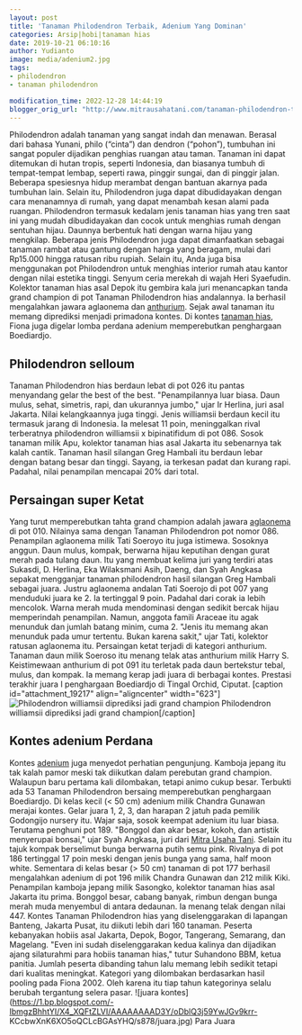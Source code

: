 ```yaml
---
layout: post
title: 'Tanaman Philodendron Terbaik, Adenium Yang Dominan'
categories: Arsip|hobi|tanaman hias
date: 2019-10-21 06:10:16
author: Yudianto
image: media/adenium2.jpg
tags:
- philodendron
- tanaman philodendron

modification_time: 2022-12-28 14:44:19
blogger_orig_url: "http://www.mitrausahatani.com/tanaman-philodendron-terbaik-adenium.html"
---
```


Philodendron adalah tanaman yang sangat indah dan menawan. Berasal dari bahasa
Yunani, philo (“cinta”) dan dendron (“pohon”), tumbuhan ini sangat populer
dijadikan penghias ruangan atau taman. Tanaman ini dapat ditemukan di hutan
tropis, seperti Indonesia, dan biasanya tumbuh di tempat-tempat lembap,
seperti rawa, pinggir sungai, dan di pinggir jalan. Beberapa spesiesnya hidup
merambat dengan bantuan akarnya pada tumbuhan lain. Selain itu, Philodendron
juga dapat dibudidayakan dengan cara menanamnya di rumah, yang dapat menambah
kesan alami pada ruangan. Philodendron termasuk kedalam jenis tanaman hias
yang tren saat ini yang mudah dibudidayakan dan cocok untuk menghias rumah
dengan sentuhan hijau. Daunnya berbentuk hati dengan warna hijau yang
mengkilap. Beberapa jenis Philodendron juga dapat dimanfaatkan sebagai tanaman
rambat atau gantung dengan harga yang beragam, mulai dari Rp15.000 hingga
ratusan ribu rupiah. Selain itu, Anda juga bisa menggunakan pot Philodendron
untuk menghias interior rumah atau kantor dengan nilai estetika tinggi. Senyum
ceria merekah di wajah Heri Syaefudin. Kolektor tanaman hias asal Depok itu
gembira kala juri menancapkan tanda grand champion di pot Tanaman Philodendron
hias andalannya. Ia berhasil mengalahkan jawara aglaonema dan
[anthurium](https://www.mitrausahatani.com/topik/anthurium "anthurium"). Sejak awal
tanaman itu memang diprediksi menjadi primadona kontes. Di kontes [tanaman
hias](https://www.mitrausahatani.com/tanaman-hias "tanaman hias"), Fiona juga digelar
lomba perdana adenium memperebutkan penghargaan Boediardjo.

## Philodendron selloum

Tanaman Philodendron hias berdaun lebat di pot 026 itu pantas menyandang gelar
the best of the best. "Penampilannya luar biasa. Daun mulus, sehat, simetris,
rapi, dan ukurannya jumbo," ujar Ir Herlina, juri asal Jakarta. Nilai
kelangkaannya juga tinggi. Jenis williamsii berdaun kecil itu termasuk jarang
di Indonesia. Ia melesat 11 poin, meninggalkan rival terberatnya philodendron
williamsii x bipinatifidum di pot 086. Sosok tanaman milik Apu, kolektor
tanaman hias asal Jakarta itu sebenarnya tak kalah cantik. Tanaman hasil
silangan Greg Hambali itu berdaun lebar dengan batang besar dan tinggi.
Sayang, ia terkesan padat dan kurang rapi. Padahal, nilai penampilan mencapai
20% dari total.

## Persaingan super Ketat

Yang turut memperebutkan tahta grand champion adalah jawara
[aglaonema](https://www.mitrausahatani.com/topik/aglaonema "aglaonema") di pot 010.
Nilainya sama dengan Tanaman Philodendron pot nomor 086. Penampilan aglaonema
milik Tati Soeroyo itu juga istimewa. Sosoknya anggun. Daun mulus, kompak,
berwarna hijau keputihan dengan gurat merah pada tulang daun. Itu yang membuat
kelima juri yang terdiri atas Sukasdi, D. Herlina, Eka Wilaksmani Asih, Daeng,
dan Syah Angkasa sepakat mengganjar tanaman philodendron hasil silangan Greg
Hambali sebagai juara. Justru aglaonema andalan Tati Soerojo di pot 007 yang
menduduki juara ke 2. Ia tertinggal 9 poin. Padahal dari corak ia lebih
mencolok. Warna merah muda mendominasi dengan sedikit bercak hijau memperindah
penampilan. Namun, anggota famili Araceae itu agak menunduk dan jumlah batang
minim, cuma 2. "Jenis itu memang akan menunduk pada umur tertentu. Bukan
karena sakit," ujar Tati, kolektor ratusan aglaonema itu. Persaingan ketat
terjadi di kategori anthurium. Tanaman daun milik Soeroso itu menang telak
atas anthurium milik Harry S. Keistimewaan anthurium di pot 091 itu terletak
pada daun bertekstur tebal, mulus, dan kompak. Ia memang kerap jadi juara di
berbagai kontes. Prestasi terakhir juara I penghargaan Boediardjo di Tingal
Orchid, Ciputat. [caption id="attachment_19217" align="aligncenter"
width="623"]![Philodendron williamsii diprediksi jadi grand
champion](http://localhost/mitra/wp-content/uploads/2019/10/adenium_2.jpg)
Philodendron williamsii diprediksi jadi grand champion[/caption]

## Kontes adenium Perdana

Kontes [adenium](https://www.mitrausahatani.com/topik/adenium "adenium") juga menyedot
perhatian pengunjung. Kamboja jepang itu tak kalah pamor meski tak diikutkan
dalam perebutan grand champion. Walaupun baru pertama kali dilombakan, tetapi
animo cukup besar. Terbukti ada 53 Tanaman Philodendron bersaing memperebutkan
penghargaan Boediardjo. Di kelas kecil (< 50 cm) adenium milik Chandra Gunawan
merajai kontes. Gelar juara 1, 2, 3, dan harapan 2 jatuh pada pemilik
Godongijo nursery itu. Wajar saja, sosok keempat adenium itu luar biasa.
Terutama penghuni pot 189. "Bonggol dan akar besar, kokoh, dan artistik
menyerupai bonsai," ujar Syah Angkasa, juri dari [Mitra Usaha
Tani](https://www.mitrausahatani.com). Selain itu tajuk kompak berselimut bunga
berwarna putih semu pink. Rivalnya di pot 186 tertinggal 17 poin meski dengan
jenis bunga yang sama, half moon white. Sementara di kelas besar (> 50 cm)
tanaman di pot 177 berhasil mengalahkan adenium di pot 196 milik Chandra
Gunawan dan 212 milik Kiki. Penampilan kamboja jepang milik Sasongko, kolektor
tanaman hias asal Jakarta itu prima. Bonggol besar, cabang banyak, rimbun
dengan bunga merah muda menyembul di antara dedaunan. Ia menang telak dengan
nilai 447. Kontes Tanaman Philodendron hias yang diselenggarakan di lapangan
Banteng, Jakarta Pusat, itu diikuti lebih dari 160 tanaman. Peserta kebanyakan
hobiis asal Jakarta, Depok, Bogor, Tangerang, Semarang, dan Magelang. "Even
ini sudah diselenggarakan kedua kalinya dan dijadikan ajang silaturahmi para
hobiis tanaman hias," tutur Suhandono BBM, ketua panitia. Jumlah peserta
dibanding tahun lalu memang lebih sedikit tetapi dari kualitas meningkat.
Kategori yang dilombakan berdasarkan hasil pooling pada Fiona 2002. Oleh
karena itu tiap tahun kategorinya selalu berubah tergantung selera pasar.
![juara
kontes](https://1.bp.blogspot.com/-IbmgzBhhtYI/X4_XQFtZLVI/AAAAAAAAD3Y/oDblQ3j59YwJGv9krr-
KCcbwXnK6XO5oQCLcBGAsYHQ/s878/juara.jpg) Para Juara


